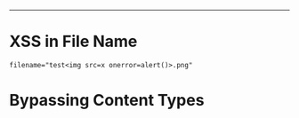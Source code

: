_____

# XSS in File Name

```
filename="test<img src=x onerror=alert()>.png"
```

# Bypassing Content Types